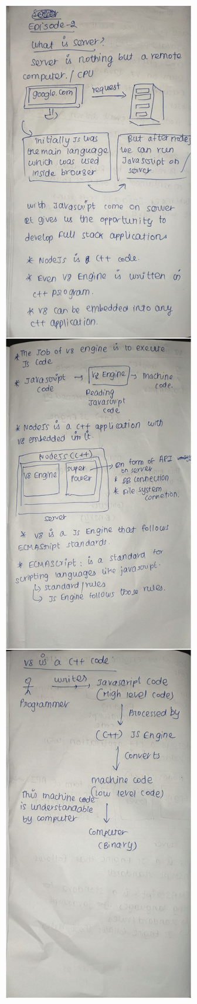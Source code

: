 ![demo](../../Written%20Notes/ep2-1.jpg)
![demo](../../Written%20Notes/ep2-2.jpg)
![demo](../../Written%20Notes/ep2-%203.jpg)